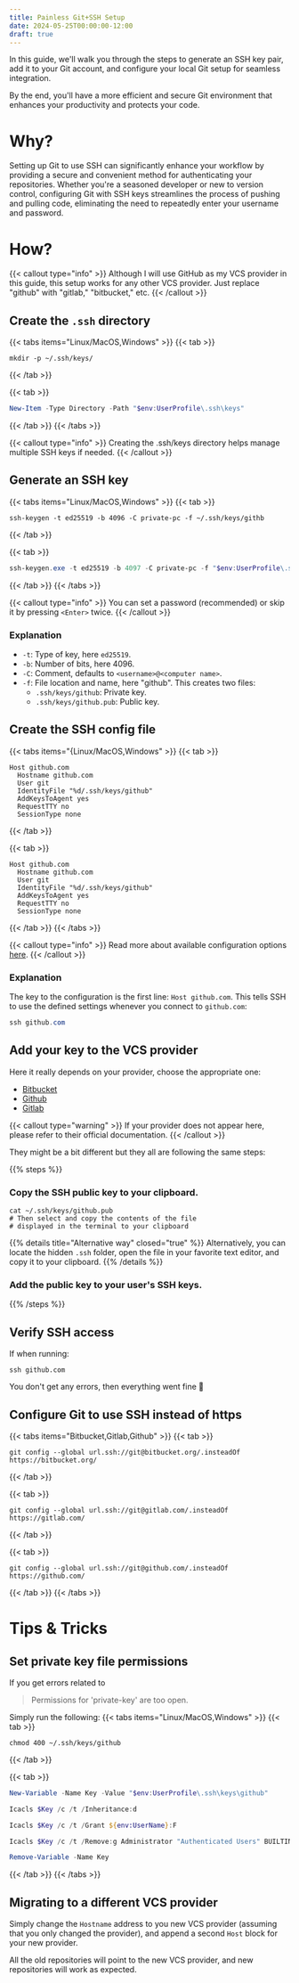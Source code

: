 ```yaml
---
title: Painless Git+SSH Setup
date: 2024-05-25T00:00:00-12:00
draft: true
---
```


In this guide, we'll walk you through the steps to generate an SSH key pair, add it to your Git account, and configure your local Git setup for seamless integration. 

By the end, you'll have a more efficient and secure Git environment that enhances your productivity and protects your code.

# Why?
Setting up Git to use SSH can significantly enhance your workflow by providing a secure and convenient method for authenticating your repositories. Whether you're a seasoned developer or new to version control, configuring Git with SSH keys streamlines the process of pushing and pulling code, eliminating the need to repeatedly enter your username and password.

# How?
{{< callout type="info" >}}
Although I will use GitHub as my VCS provider in this guide, this setup works for any other VCS provider. Just replace "github" with "gitlab," "bitbucket," etc.
{{< /callout >}}

## Create the `.ssh` directory 
{{< tabs items="Linux/MacOS,Windows" >}}
  {{< tab >}}
  ```shell
  mkdir -p ~/.ssh/keys/
  ```
  {{< /tab >}}

  {{< tab >}}
  ```powershell
  New-Item -Type Directory -Path "$env:UserProfile\.ssh\keys" 
  ```
  {{< /tab >}}
{{< /tabs >}}

{{< callout type="info" >}}
Creating the .ssh/keys directory helps manage multiple SSH keys if needed.
{{< /callout >}}

## Generate an SSH key
{{< tabs items="Linux/MacOS,Windows" >}}
  {{< tab >}}
  ```shell
  ssh-keygen -t ed25519 -b 4096 -C private-pc -f ~/.ssh/keys/githb
  ```
  {{< /tab >}}

  {{< tab >}}
  ```powershell
  ssh-keygen.exe -t ed25519 -b 4097 -C private-pc -f "$env:UserProfile\.ssh\keys\github" 
  ```
  {{< /tab >}}
{{< /tabs >}}

{{< callout type="info" >}}
You can set a password (recommended) or skip it by pressing `<Enter>` twice.
{{< /callout >}}

### Explanation
- `-t`: Type of key, here `ed25519`.
- `-b`: Number of bits, here 4096.
- `-C`: Comment, defaults to `<username>@<computer name>`.
- `-f`: File location and name, here "github". This creates two files:
  * `.ssh/keys/github`: Private key.
  * `.ssh/keys/github.pub`: Public key.

## Create the SSH config file
{{< tabs items="{Linux/MacOS,Windows" >}}
  {{< tab >}}
  ```ssh-config {linenos=table,linenostart=1,filename=".ssh/config"}
  Host github.com
    Hostname github.com
    User git
    IdentityFile "%d/.ssh/keys/github"
    AddKeysToAgent yes
    RequestTTY no
    SessionType none
  ```
  {{< /tab >}}

  {{< tab >}}
  ```ssh-config {linenos=table,linenostart=1,filename=".ssh\config"}
  Host github.com
    Hostname github.com
    User git
    IdentityFile "%d/.ssh/keys/github"
    AddKeysToAgent yes
    RequestTTY no
    SessionType none
  ```
  {{< /tab >}}
{{< /tabs >}}

{{< callout type="info" >}}
Read more about available configuration options [here](https://man.openbsd.org/ssh_config).
{{< /callout >}}

### Explanation
The key to the configuration is the first line: `Host github.com`. This tells SSH to use the defined settings whenever you connect to `github.com`:

```powershell
ssh github.com
```



## Add your key to the VCS provider
Here it really depends on your provider, choose the appropriate one:

- [Bitbucket](https://support.atlassian.com/bitbucket-cloud/docs/set-up-personal-ssh-keys-on-linux/#Provide-Bitbucket-Cloud-with-your-public-key)
- [Github](https://docs.github.com/en/authentication/connecting-to-github-with-ssh/adding-a-new-ssh-key-to-your-github-account#adding-a-new-ssh-key-to-your-account)
- [Gitlab](https://docs.gitlab.com/ee/user/ssh.html#add-an-ssh-key-to-your-gitlab-account)

{{< callout type="warning" >}}
If your provider does not appear here, please refer to their official documentation.
{{< /callout >}}

They might be a bit different but they all are following the same steps:

{{% steps %}}

### Copy the SSH public key to your clipboard.

```shell
cat ~/.ssh/keys/github.pub
# Then select and copy the contents of the file
# displayed in the terminal to your clipboard
```

{{% details title="Alternative way" closed="true" %}}
Alternatively, you can locate the hidden `.ssh` folder, open the file in your favorite text editor, and copy it to your clipboard.
{{% /details %}}

### Add the public key to your user's SSH keys.

{{% /steps %}}

## Verify SSH access
If when running:

```shell
ssh github.com
```

You don't get any errors, then everything went fine 🥳

## Configure Git to use SSH instead of https
{{< tabs items="Bitbucket,Gitlab,Github" >}}
  {{< tab >}}
  ```shell
  git config --global url.ssh://git@bitbucket.org/.insteadOf https://bitbucket.org/
  ```
  {{< /tab >}}

  {{< tab >}}
  ```shell
  git config --global url.ssh://git@gitlab.com/.insteadOf https://gitlab.com/
  ```
  {{< /tab >}}

  {{< tab >}}
  ```shell
  git config --global url.ssh://git@github.com/.insteadOf https://github.com/
  ```
  {{< /tab >}}
{{< /tabs >}}

# Tips & Tricks 
## Set private key file permissions 
If you get errors related to 
> Permissions for 'private-key' are too open.

Simply run the following:
{{< tabs items="Linux/MacOS,Windows" >}}
  {{< tab >}}
  ```shell
  chmod 400 ~/.ssh/keys/github
  ```
  {{< /tab >}}

  {{< tab >}}
  ```powershell
  New-Variable -Name Key -Value "$env:UserProfile\.ssh\keys\github"

  Icacls $Key /c /t /Inheritance:d

  Icacls $Key /c /t /Grant ${env:UserName}:F

  Icacls $Key /c /t /Remove:g Administrator "Authenticated Users" BUILTIN\Administrators BUILTIN Everyone System Users

Remove-Variable -Name Key
  ```
  {{< /tab >}}
{{< /tabs >}}

## Migrating to a different VCS provider 
Simply change the `Hostname` address to you new VCS provider (assuming that you only changed the provider), and append a second `Host` block for your new provider.

All the old repositories will point to the new VCS provider, and new repositories will work as expected.

